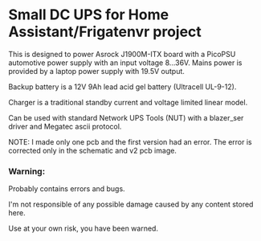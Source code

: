 # Small DC UPS for Home Assistant/Frigatenvr project

This is designed to power Asrock J1900M-ITX board with a PicoPSU automotive power supply with an input voltage 8...36V.
Mains power is provided by a laptop power supply with 19.5V output.

Backup battery is a 12V 9Ah lead acid gel battery (Ultracell UL-9-12).

Charger is a traditional standby current and voltage limited linear model.

Can be used with standard Network UPS Tools (NUT) with a blazer_ser driver and Megatec ascii protocol.

NOTE: I made only one pcb and the first version had an error. The error is corrected only in the schematic and v2 pcb image.

### Warning:

Probably contains errors and bugs.

I'm not responsible of any possible damage caused by any content stored here.

Use at your own risk, you have been warned.
